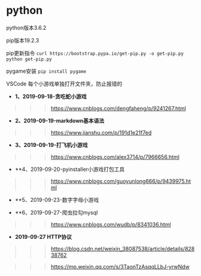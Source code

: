 # python
python版本3.6.2

pip版本19.2.3

pip更新指令
`curl https://bootstrap.pypa.io/get-pip.py -o get-pip.py     python get-pip.py`

pygame安装  `pip install pygame` 

VSCode 每个小游戏单独打开文件夹，防止报错的

- **1、2019-09-18-贪吃蛇小游戏**
>>>https://www.cnblogs.com/dengfaheng/p/9241267.html

- **2、2019-09-19-markdown基本语法** 
>>>https://www.jianshu.com/p/191d1e21f7ed

- **3、2019-09-19-打飞机小游戏**
>>>https://www.cnblogs.com/alex3714/p/7966656.html

- **4、2019-09-20-pyinstaller小游戏打包工具
>>>https://www.cnblogs.com/guoyunlong666/p/9439975.html

- **5、2019-09-23-数字字母小游戏

- **6、2019-09-27-爬虫拉勾mysql 
>>>https://www.cnblogs.com/wudb/p/8341036.html

- **2019-09-27 HTTP协议**
>>>https://blog.csdn.net/weixin_38087538/article/details/82838762
  
>>>https://mp.weixin.qq.com/s/3TaonTzAsqqLLbJ-yrwNdw

